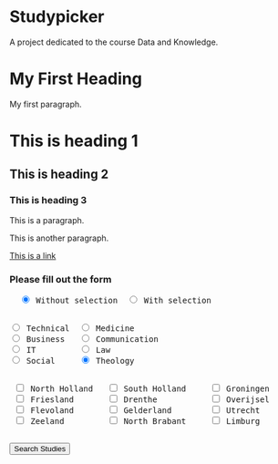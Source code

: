 # Studypicker
A project dedicated to the course Data and Knowledge.



<html>
<body>

<h1>My First Heading</h1>
<p>My first paragraph.</p>

<h1>This is heading 1</h1>
<h2>This is heading 2</h2>
<h3>This is heading 3</h3>

<p>This is a paragraph.</p>
<p>This is another paragraph.</p>

<a href="https://www.w3schools.com">This is a link</a>

<h3>Please fill out the form </h3>

<form>
  <pre>
  <input type="radio" name="Selection" value="Has no selection" checked> Without selection  <input type="radio" name="Selection" value="Has selection"> With selection 
  </pre>
</form>

<form>
  <pre>
<input type="radio" name="field of study" value="Technical" checked> Technical  <input type="radio" name="field of study" value="Medicine"> Medicine
<input type="radio" name="field of study" value="Business"> Business   <input type="radio" name="field of study" value="Communication" checked> Communication 
<input type="radio" name="field of study" value="IT" checked> IT         <input type="radio" name="field of study" value="Law" checked> Law
<input type="radio" name="field of study" value="Social" checked> Social     <input type="radio" name="field of study" value="Theology" checked> Theology
  </pre>
</form>

<form>
  <pre>
 <input type="checkbox" name="Province1" value="North Holland"> North Holland   <input type="checkbox" name="Province2" value="South Holland"> South Holland     <input type="checkbox" name="Province3" value="Groningen"> Groningen
 <input type="checkbox" name="Province4" value="Friesland"> Friesland       <input type="checkbox" name="Province5" value="Drenthe"> Drenthe           <input type="checkbox" name="Province6" value="Overijsel"> Overijsel
 <input type="checkbox" name="Province7" value="Flevoland"> Flevoland       <input type="checkbox" name="Province8" value="Gelderland"> Gelderland        <input type="checkbox" name="Province9" value="Utrecht"> Utrecht
 <input type="checkbox" name="Province10" value="Zeeland"> Zeeland         <input type="checkbox" name="Province11" value="North Brabant"> North Brabant     <input type="checkbox" name="Province12" value="Limburg"> Limburg
  </pre>
</form>

<button type="button" onclick="alert('Queried studies')">Search Studies</button>

</body>
</html>
